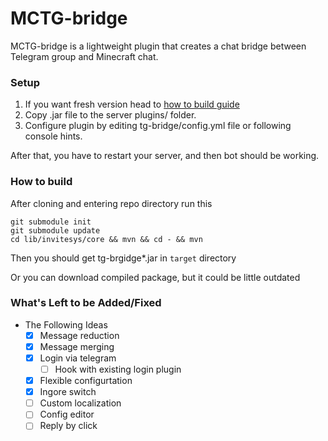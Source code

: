 # MCTG-bridge
MCTG-bridge is a lightweight plugin that creates a chat bridge between Telegram group and Minecraft chat.

### Setup 
1) If you want fresh version head to [how to build guide](#how-to-build)
2) Copy .jar file to the server plugins/ folder.
3) Configure plugin by editing tg-bridge/config.yml file or following console hints.

After that, you have to restart your server, and then bot should be working.

### How to build

After cloning and entering repo directory run this
```
git submodule init
git submodule update
cd lib/invitesys/core && mvn && cd - && mvn
```
Then you should get tg-brgidge*.jar in `target` directory


Or you can download compiled package, but it could be little outdated



### What's Left to be Added/Fixed
- The Following Ideas
  - [x] Message reduction
  - [x] Message merging
  - [x] Login via telegram
    - [ ] Hook with existing login plugin
  - [x] Flexible configurtation
  - [x] Ingore switch
  - [ ] Custom localization
  - [ ] Config editor
  - [ ] Reply by click
